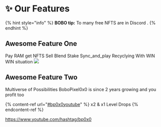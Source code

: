# ✨ Our Features

{% hint style="info" %}
**BOBO tip:** To many free NFTS are in Discord .
{% endhint %}

## Awesome Feature One

Pay RAM get NFTS Sell Blend Stake Sync_and_play Recyclying With WIN WIN situation
![](https://images.unsplash.com/photo-1555774698-0b77e0d5fac6?crop=entropy\&cs=tinysrgb\&fm=jpg\&ixid=MnwxOTcwMjR8MHwxfHNlYXJjaHwyfHxhcHB8ZW58MHx8fHwxNjYwNTgzMzQz\&ixlib=rb-1.2.1\&q=80)

## Awesome Feature Two

Multiverse of Possibilities 
BoboPixel0x0 is since 2 years growing and you profit too

{% content-ref url="[#bp0x0youtube](https://www.youtube.com/hashtag/bp0x0)" %} x2 & x1 Level Drops {% endcontent-ref %}


https://www.youtube.com/hashtag/bp0x0
